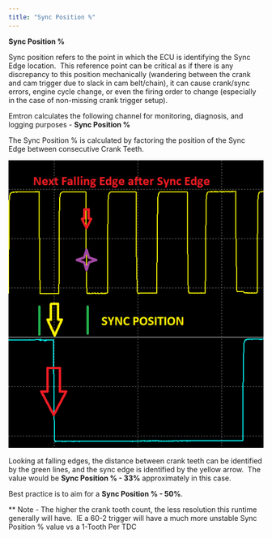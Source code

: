 ```yaml
---
title: "Sync Position %"
---
```


**Sync Position %**

Sync position refers to the point in which the ECU is identifying the Sync Edge location.&nbsp; This reference point can be critical as if there is any discrepancy to this position mechanically (wandering between the crank and cam trigger due to slack in cam belt/chain), it can cause crank/sync errors, engine cycle change, or even the firing order to change (especially in the case of non-missing crank trigger setup). &nbsp;

Emtron calculates the following channel for monitoring, diagnosis, and logging purposes - **Sync Position %**&nbsp;

The Sync Position % is calculated by factoring the position of the Sync Edge between consecutive Crank Teeth. &nbsp;

![Image](</img/NewItem351.png>)

Looking at falling edges, the distance between crank teeth can be identified by the green lines, and the sync edge is identified by the yellow arrow.&nbsp; The value would be **Sync Position % - 33%** approximately in this case.

Best practice is to aim for a **Sync Position % - 50%**. &nbsp;

\*\* Note - The higher the crank tooth count, the less resolution this runtime generally will have.&nbsp; IE a 60-2 trigger will have a much more unstable Sync Position % value vs a 1-Tooth Per TDC


